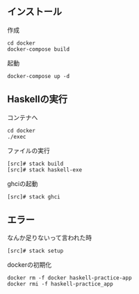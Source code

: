 ## インストール

作成
```
cd docker
docker-compose build
```

起動
```
docker-compose up -d
```

## Haskellの実行

コンテナへ
```
cd docker
./exec
```

ファイルの実行
```
[src]# stack build
[src]# stack haskell-exe
```

ghciの起動
```
[src]# stack ghci
```

## エラー

なんか足りないって言われた時
```
[src]# stack setup
```

dockerの初期化
```
docker rm -f docker haskell-practice-app
docker rmi -f haskell-practice_app
```
